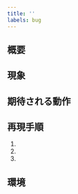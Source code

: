 ```yaml
---
title: ''
labels: bug
---
```


## 概要

<!-- ここに記入 -->

## 現象

<!--- ここに記入 -->

## 期待される動作

<!--- ここに記入 -->

## 再現手順

1.
2.
3.

## 環境

<!-- ここに記入 -->
